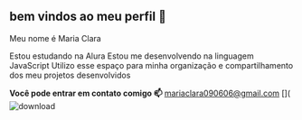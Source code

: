 ## bem vindos ao meu perfil 💙

Meu nome é Maria Clara

Estou estudando na Alura
Estou me desenvolvendo na linguagem JavaScript
Utilizo esse espaço para minha organização e compartilhamento dos meu projetos desenvolvidos

**Você pode entrar em contato comigo 📫**
mariaclara090606@gmail.com
[](![download](https://github.com/mcwlasiuk/mcwlasiuk/assets/173904487/4999b647-b102-43bd-ad0c-13ac428d3b0d)
